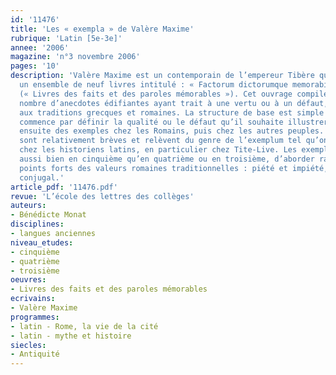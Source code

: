 ```yaml
---
id: '11476'
title: 'Les « exempla » de Valère Maxime'
rubrique: 'Latin [5e-3e]'
annee: '2006'
magazine: 'n°3 novembre 2006'
pages: '10'
description: 'Valère Maxime est un contemporain de l’empereur Tibère qui a rédigé
  un ensemble de neuf livres intitulé : « Factorum dictorumque memorabilium libri »
  (« Livres des faits et des paroles mémorables »). Cet ouvrage compile un certain
  nombre d’anecdotes édifiantes ayant trait à une vertu ou à un défaut, empruntées
  aux traditions grecques et romaines. La structure de base est simple : Valère Maxime
  commence par définir la qualité ou le défaut qu’il souhaite illustrer ; il en donne
  ensuite des exemples chez les Romains, puis chez les autres peuples. Ces anecdotes
  sont relativement brèves et relèvent du genre de l’exemplum tel qu’on le connaît
  chez les historiens latins, en particulier chez Tite-Live. Les exempla choisis permettent,
  aussi bien en cinquième qu’en quatrième ou en troisième, d’aborder rapidement quelques
  points forts des valeurs romaines traditionnelles : piété et impiété, courage, amour
  conjugal.'
article_pdf: '11476.pdf'
revue: 'L’école des lettres des collèges'
auteurs:
- Bénédicte Monat
disciplines:
- langues anciennes
niveau_etudes:
- cinquième
- quatrième
- troisième
oeuvres:
- Livres des faits et des paroles mémorables
ecrivains:
- Valère Maxime
programmes:
- latin - Rome, la vie de la cité
- latin - mythe et histoire
siecles:
- Antiquité
---
```

